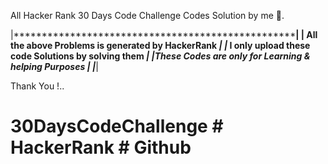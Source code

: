 All Hacker Rank 30 Days Code Challenge Codes Solution by me 🙂.

|****************************************************************************************************|
|************************ All the above Problems is generated by HackerRank *************************|
|*********************** I only upload these code Solutions by solving them *************************|
|**********************These Codes are only for Learning & helping Purposes *************************|
|****************************************************************************************************|

Thank You !..

# 30DaysCodeChallenge  # HackerRank  # Github
